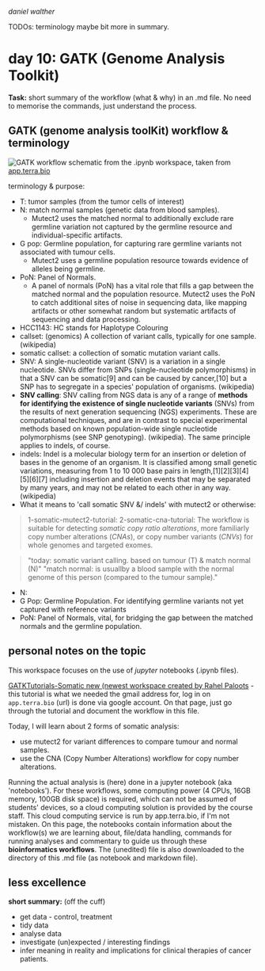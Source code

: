 _daniel walther_

TODOs:
terminology
maybe bit more in summary.

# day 10: GATK (Genome Analysis Toolkit)

__Task:__ short summary of the workflow (what & why) in an .md file. No need to memorise the commands, just understand the process.

## GATK (genome analysis toolKit) workflow & terminology

![GATK workflow schematic from the .ipynb workspace](https://storage.googleapis.com/gatk-tutorials/images/3-somatic/GATK_Mutect2_V4.1_042319_lg.png), taken from [app.terra.bio](https://app.terra.bio/#workspaces/bio392-2021/GATKTutorials-Somatic%20new/notebooks/launch/1-somatic-mutect2-tutorial.ipynb?mode=playground)

terminology & purpose:

* T: tumor samples (from the tumor cells of interest)
* N: match normal samples (genetic data from blood samples).
  * Mutect2 uses the matched normal to additionally exclude rare germline variation not captured by the germline resource and individual-specific artifacts.
* G pop: Germline population, for capturing rare germline variants not associated with tumour cells.
  * Mutect2 uses a germline population resource towards evidence of alleles being germline.
* PoN: Panel of Normals.
  * A panel of normals (PoN) has a vital role that fills a gap between the matched normal and the population resource. Mutect2 uses the PoN to catch additional sites of noise in sequencing data, like mapping artifacts or other somewhat random but systematic artifacts of sequencing and data processing.
* HCC1143: HC stands for Haplotype Colouring
* callset: (genomics) A collection of variant calls, typically for one sample. (wikipedia)
* somatic callset: a collection of somatic mutation variant calls.
* SNV: A single-nucleotide variant (SNV) is a variation in a single nucleotide. SNVs differ from SNPs (single-nucleotide polymorphisms) in that a SNV can be somatic[9] and can be caused by cancer,[10] but a SNP has to segregate in a species' population of organisms. (wikipedia)
* __SNV calling__: SNV calling from NGS data is any of a range of __methods for identifying the existence of single nucleotide variants__ (SNVs) from the results of next generation sequencing (NGS) experiments. These are computational techniques, and are in contrast to special experimental methods based on known population-wide single nucleotide polymorphisms (see SNP genotyping). (wikipedia). The same principle applies to indels, of course.
* indels: Indel is a molecular biology term for an insertion or deletion of bases in the genome of an organism. It is classified among small genetic variations, measuring from 1 to 10 000 base pairs in length,[1][2][3][4][5][6][7] including insertion and deletion events that may be separated by many years, and may not be related to each other in any way. (wikipedia)
* What it means to 'call somatic SNV &/ indels' with mutect2 or otherwise:

> 1-somatic-mutect2-tutorial:
> 2-somatic-cna-tutorial: The workflow is suitable for detecting _somatic copy ratio alterations_, more familiarly copy number alterations (_CNAs_), or copy number variants (_CNVs_) for whole genomes and targeted exomes.

> "today: somatic variant calling. based on tumour (T) & match normal (N)"
  > "match normal: is usuallby a blood sample with the normal genome of this person (compared to the tumour sample)."

- N: 
- G Pop: Germline Population. For identifying germline variants not yet captured with reference variants
- PoN: Panel of Normals, vital, for bridging the gap between the matched normals and the germline population.

## personal notes on the topic

This workspace focuses on the use of _jupyter_ notebooks (.ipynb files).

[GATKTutorials-Somatic new (newest workspace created by Rahel Paloots](https://app.terra.bio/#workspaces/bio392-2021/GATKTutorials-Somatic%20new) - this tutorial is what we needed the gmail address for, log in on `app.terra.bio` (url) is done via google account. On that page, just go through the tutorial and document the workflow in this file.

Today, I will learn about 2 forms of somatic analysis:
- use mutect2 for variant differences to compare tumour and normal samples.
- use the CNA (Copy Number Alterations) workflow for copy number alterations.

Running the actual analysis is (here) done in a jupyter notebook (aka 'notebooks'). For these workflows, some computing power (4 CPUs, 16GB memory, 100GB disk space) is required, which can not be assumed of students' devices, so a cloud computing solution is provided by the course staff. This cloud computing service is run by app.terra.bio, if I'm not mistaken. On this page, the notebooks contain information about the workflow(s) we are learning about, file/data handling, commands for running analyses and commentary to guide us through these __bioinformatics workflows__. The (unedited) file is also downloaded to the directory of this .md file (as notebook and markdown file).

## less excellence

__short summary:__ (off the cuff)
- get data - control, treatment
- tidy data
- analyse data
- investigate (un)expected / interesting findings
- infer meaning in reality and implications for clinical therapies of cancer patients.
